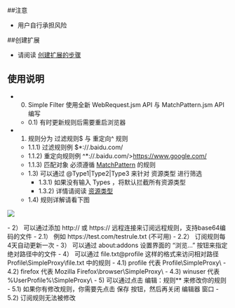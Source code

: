##注意

- 用户自行承担风险

##创建扩展

- 请阅读 <a href="https://github.com/jc3213/Misc/blob/master/Manual/zh-CN/HowToBuild.md">创建扩展的步骤</a>

## 使用说明

- 0) Simple Filter 使用全新 WebRequest.jsm API 与 MatchPattern.jsm API 编写
  - 0.1) 有时更新规则后需要重启浏览器
- 1) 规则分为 过滤规则$ 与 重定向^ 规则
  - 1.1.1) 过滤规则例 $*://.baidu.com/
  - 1.1.2) 重定向规则例 ^*://.baidu.com/>https://www.google.com/
  - 1.1.3) 匹配对象 必须遵循 <a href="https://developer.mozilla.org/en-US/Add-ons/WebExtensions/Match_patterns">MatchPattern</a> 的规则
  - 1.3) 可以通过 @Type1|Type2|Type3 来针对 资源类型 进行筛选
    - 1.3.1) 如果没有输入 Types ，将默认拦截所有资源类型
    - 1.3.2) 详情请阅读 <a href="https://developer.mozilla.org/en-US/docs/Mozilla/JavaScript_code_modules/WebRequest.jsm#Resource_types">资源类型</a>
  - 1.4) 规则详解请看下图
<p><img src="http://i67.tinypic.com/jt6t8n.png"></p>
- 2） 可以通过添加 http:// 或 https:// 远程连接来订阅远程规则，支持base64编码的文件
  - 2.1） 例如 https://test.com/testrule.txt (不可用)
  - 2.2） 订阅规则每4天自动更新一次
- 3） 可以通过 about:addons 设置界面的 “浏览...” 按钮来指定绝对路径中的文件
- 4） 可以通过 file.txt@profile 这样的格式来访问相对路径 Profile\SimpleProxy\file.txt 中的规则
  - 4.1) profile 代表 Profile\SimpleProxy\
  - 4.2) firefox 代表 Mozilla Firefox\browser\SimpleProxy\
  - 4.3) winuser 代表 %UserProfile%\SimpleProxy\
- 5) 可以通过点击 编辑：规则** 来修改你的规则
  - 5.1) 如果你有修改规则，你需要先点击 保存 按钮，然后再关闭 编辑器 窗口
  - 5.2) 订阅规则无法被修改
